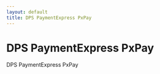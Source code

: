 ```yaml
---
layout: default
title: DPS PaymentExpress PxPay
---
```


# DPS PaymentExpress PxPay

DPS PaymentExpress PxPay
